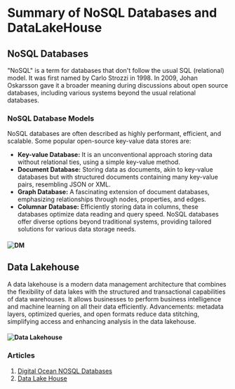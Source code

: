 # Summary of NoSQL Databases and DataLakeHouse

## NoSQL Databases
"NoSQL" is a term for databases that don't follow the usual SQL (relational) model. It was first named by Carlo Strozzi in 1998. 
In 2009, Johan Oskarsson gave it a broader meaning during discussions about open source databases, including various systems beyond the usual relational databases.
### NoSQL Database Models
NoSQL databases are often described as highly performant, efficient, and scalable. Some popular open-source key-value data stores are:
- **Key-value Database:** It is an unconventional approach storing data without relational ties, using a simple key-value method.
- **Document Database:** Storing data as documents, akin to key-value databases but with structured documents containing many key-value pairs, resembling JSON or XML.
- **Graph Database:** A fascinating extension of document databases, emphasizing relationships through nodes, properties, and edges.
- **Columnar Database:** Efficiently storing data in columns, these databases optimize data reading and query speed.
NoSQL databases offer diverse options beyond traditional systems, providing tailored solutions for various data storage needs.
#### ![DM](https://media.geeksforgeeks.org/wp-content/uploads/20220405112418/NoSQLDatabases.jpg)

## Data Lakehouse
A data lakehouse is a modern data management architecture that combines the flexibility of data lakes with the structured and transactional capabilities of data warehouses. 
It allows businesses to perform business intelligence and machine learning on all their data efficiently.
Advancements: metadata layers, optimized queries, and open formats reduce data stitching, simplifying access and enhancing analysis in the data lakehouse.
#### ![Data Lakehouse](https://www.oracle.com/a/ocom/img/rc24-data-lakehouse.jpg)

### Articles
1. [Digital Ocean NOSQL Databases](https://www.digitalocean.com/community/tutorials/a-comparison-of-nosql-database-management-systems-and-models)
2. [Data Lake House](https://www.databricks.com/glossary/data-lakehouse)
